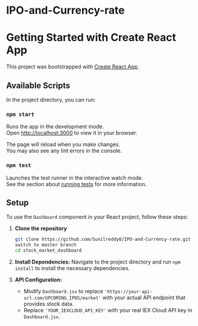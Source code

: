 # IPO-and-Currency-rate

# Getting Started with Create React App

This project was bootstrapped with [Create React App](https://github.com/facebook/create-react-app).

## Available Scripts

In the project directory, you can run:

### `npm start`

Runs the app in the development mode.\
Open [http://localhost:3000](http://localhost:3000) to view it in your browser.

The page will reload when you make changes.\
You may also see any lint errors in the console.

### `npm test`

Launches the test runner in the interactive watch mode.\
See the section about [running tests](https://facebook.github.io/create-react-app/docs/running-tests) for more information.

## Setup

To use the `Dashboard` component in your React project, follow these steps:

1. **Clone the repository**

    ```bash
    git clone https://github.com/Sunilreddy0/IPO-and-Currency-rate.git
    switch to master branch
    cd stock_market_dashboard
    ```

2. **Install Dependencies:** Navigate to the project directory and run `npm install` to install the necessary dependencies.

3. **API Configuration:**

   - Modify `Dashboard.jsx` to replace `'https://your-api-url.com/UPCOMING_IPOS/market'` with your actual API endpoint that provides stock data.
   - Replace `'YOUR_IEXCLOUD_API_KEY'` with your real IEX Cloud API key in `Dashboard.jsx`.